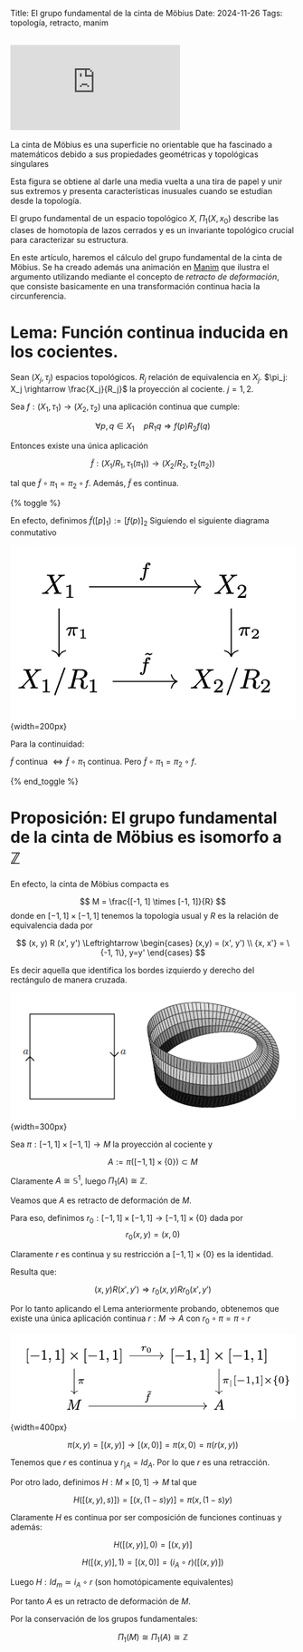 Title: El grupo fundamental de la cinta de Möbius
Date: 2024-11-26
Tags: topología, retracto, manim

<br>

<div class="video-responsive">
<iframe src="https://www.youtube.com/embed/savG0a_MijQ?si=29DqwxaXU0VHxF2e" title="YouTube video player" frameborder="0" allow="accelerometer; autoplay; clipboard-write; encrypted-media; gyroscope; picture-in-picture; web-share" referrerpolicy="strict-origin-when-cross-origin" allowfullscreen></iframe>
</div>

La cinta de Möbius es una superficie no orientable que ha fascinado a matemáticos debido a sus propiedades geométricas y topológicas singulares

Esta figura se obtiene al darle una media vuelta a una tira de papel y unir sus extremos y presenta características inusuales cuando se estudian desde la topología. 

El grupo fundamental de un espacio topológico $X$, $\Pi_1(X, x_0)$  describe las clases de homotopía de lazos cerrados y es un invariante topológico crucial para caracterizar su estructura. 

En este artículo, haremos el cálculo del grupo fundamental de la cinta de Möbius. Se ha creado además una animación en [Manim](https://www.manim.community/) que ilustra el argumento utilizando mediante el concepto de *retracto de deformación*, que consiste basicamente en una transformación continua hacia la circunferencia.

# Lema: Función continua inducida en los cocientes.

Sean $(X_j, \tau_j)$ espacios topológicos. $R_j$ relación de equivalencia en $X_j$.
$\pi_j: X_j \rightarrow \frac{X_j}{R_j}$ la proyección al cociente. $j=1,2$.

Sea $f: (X_1, \tau_1) \rightarrow (X_2, \tau_2)$ una aplicación continua que cumple:

$$
\forall p,q \in X_1 \quad p R_1 q \Rightarrow f(p) R_2 f(q)
$$

Entonces existe una única aplicación

$$
\tilde{f}: (X_1/R_1, \tau_1(\pi_1)) \rightarrow (X_2/R_2, \tau_2(\pi_2))
$$ 

tal que $\tilde{f} \circ \pi_1 = \pi_2 \circ f$. Además, $\tilde{f}$ es continua.

{% toggle %}

En efecto, definimos $\tilde{f}([p]_1) := [f(p)]_2$
Siguiendo el siguiente diagrama conmutativo

![Diagrama conmutativo](/images/diagrama_lema.png){width=200px}

Para la continuidad:

$\tilde{f}$ continua $\Leftrightarrow \tilde{f} \circ \pi_1$ continua. Pero $\tilde{f} \circ \pi_1 = \pi_2 \circ f$.

{% end_toggle %}

# Proposición: El grupo fundamental de la cinta de Möbius es isomorfo a $\mathbb{Z}$

En efecto, la cinta de Möbius compacta es

$$
M = \frac{[-1, 1] \times [-1, 1]}{R}
$$
donde en $[-1, 1] \times [-1, 1]$ tenemos la topología usual y $R$ es la relación de equivalencia dada por

$$
(x, y) R (x', y') \Leftrightarrow \begin{cases}
(x,y) = (x', y') \\
{x, x'} = \{-1, 1\}, y=y'
\end{cases} 
$$

Es decir aquella que identifica los bordes izquierdo y derecho del rectángulo de manera cruzada.

![](/images/moebius_quotient.png){width=300px}

Sea $\pi: [-1, 1] \times [-1, 1] \rightarrow M$ la proyección al cociente y 

$$
A := \pi([-1, 1] \times \{0\}) \subset M
$$

Claramente $A \cong \mathbb{S}^1$, luego $\Pi_1(A) \cong \mathbb{Z}$.

Veamos que $A$ es retracto de deformación de $M$.

Para eso, definimos $r_0: [-1, 1] \times [-1, 1] \rightarrow [-1, 1] \times \{0 \}$ dada por
$$
r_0(x,y) = (x, 0)
$$

Claramente $r$ es continua y su restricción a $[-1, 1] \times \{0\}$ es la identidad.

Resulta que:

$$
(x,y) R (x', y') \Rightarrow r_0(x,y) R r_0(x',y')
$$

Por lo tanto aplicando el Lema anteriormente probando, obtenemos que existe una única aplicación continua $r: M \rightarrow A$ con $r_0 \circ \pi = \pi \circ r$

![](/images/diagrama_moebius.png){width=400px}

$$
\pi(x,y) = [(x,y)] \longrightarrow [(x, 0)] = \pi(x,0) = \pi(r(x,y))
$$

Tenemos que $r$ es continua y $r_{|A} = Id_A$. Por lo que $r$ es una retracción.

Por otro lado, definimos $H: M \times [0, 1] \rightarrow M$ tal que

$$
H([(x,y), s)]) = [(x, (1-s)y)] = \pi(x, (1-s)y)
$$

Claramente $H$ es continua por ser composición de funciones continuas y además:

$$
H([(x,y)], 0) = [(x,y)]
$$

$$
H([(x,y)], 1) = [(x,0)] = (i_A \circ r)([(x,y)])
$$

Luego $H: Id_m \simeq i_A \circ r$ (son homotópicamente equivalentes)

Por tanto $A$ es un retracto de deformación de $M$.

Por la conservación de los grupos fundamentales:

$$
\Pi_1(M) \cong \Pi_1(A) \cong \mathbb{Z}
$$